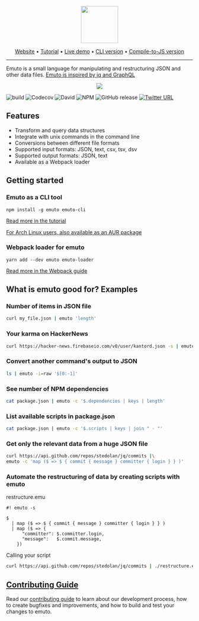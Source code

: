 <p align="center">
  <img src="https://lucasbaizer2.github.io/emuto/img/emuto.svg" height="100">
</p>

<p align="center">
  <a href="https://lucasbaizer2.github.io/emuto/">Website</a> •
  <a href="https://lucasbaizer2.github.io/emuto/docs/tutorial">Tutorial</a> •
  <a href="https://lucasbaizer2.github.io/emuto/docs/try_emuto">Live demo</a> •
  <a href="#emuto-as-a-cli-tool">CLI version</a> •
  <a href="#webpack-loader-for-emuto">Compile-to-JS version</a>

</p>


---

Emuto is a small language for manipulating and restructuring JSON and other data files. [Emuto is inspired by jq and GraphQL](https://lucasbaizer2.github.io/emuto/docs/comparison_with_other_languages)


<p align="center">
  <img  src="https://lucasbaizer2.github.io/emuto/img/demo.gif">
</p>

![build](https://img.shields.io/travis/lucasbaizer2/emuto/master.svg) ![Codecov](https://img.shields.io/codecov/c/github/lucasbaizer2/emuto/master.svg) ![David](https://img.shields.io/david/lucasbaizer2/emuto.svg) ![NPM](https://img.shields.io/npm/l/emuto.svg) ![GitHub release](https://img.shields.io/github/release/lucasbaizer2/emuto.svg)   [![Twitter URL](https://img.shields.io/twitter/url/https/https://github.com/lucasbaizer2/emuto.svg?style=social)](https://twitter.com/intent/tweet?text=transform%20%26%20query%20jSON%2C%20CSV%2C%20etc.%20easily%20using%20emuto%20https%3A%2F%2Fgithub.com%2Flucasbaizer2%2Femuto)

## Features

- Transform and query data structures
- Integrate with unix commands in the command line
- Conversions between different file formats
- Supported input formats: JSON, text, csv, tsv, dsv
- Supported output formats: JSON, text
- Available as a Webpack loader

## Getting started

### Emuto as a CLI tool

```
npm install -g emuto emuto-cli
```

[Read more in the tutorial](https://lucasbaizer2.github.io/emuto/docs/tutorial)

[For Arch Linux users, also available as an AUR package](https://aur.archlinux.org/packages/emuto/)

### Webpack loader for emuto

```
yarn add --dev emuto emuto-loader
```

[Read more in the Webpack guide](https://lucasbaizer2.github.io/emuto/docs/setup-webpack)


## What is emuto good for? Examples

### Number of items in JSON file

```bash
curl my_file.json | emuto 'length'
```

### Your karma on HackerNews

```bash
curl https://hacker-news.firebaseio.com/v0/user/kantord.json -s | emuto '$.karma'
```

### Convert another command's output to JSON

```bash
ls | emuto -i=raw '$[0:-1]'
```

### See number of NPM dependencies

```bash
cat package.json | emuto -c '$.dependencies | keys | length'
```

### List available scripts in package.json

```bash
cat package.json | emuto -c '$.scripts | keys | join " · "'
```

### Get only the relevant data from a huge JSON file

```bash
curl https://api.github.com/repos/stedolan/jq/commits |\
emuto -c 'map ($ => $ { commit { message } committer { login } } )'
```

### Automate the restructuring of data by creating scripts with emuto

restructure.emu

```text
#! emuto -s

$
  | map ($ => $ { commit { message } committer { login } } )
  | map ($ => {
      "committer": $.committer.login,
      "message":   $.commit.message,
    })
```

Calling your script

```bash
curl https://api.github.com/repos/stedolan/jq/commits | ./restructure.emu
```



## [Contributing Guide](CONTRIBUTING.md)

Read our [contributing guide](CONTRIBUTING.md) to learn about our development process, how to create bugfixes and improvements, and how to build and test your changes to emuto.
